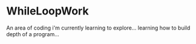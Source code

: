 # WhileLoopWork
An area of coding i'm currently learning to explore... learning how to build depth of a program...
